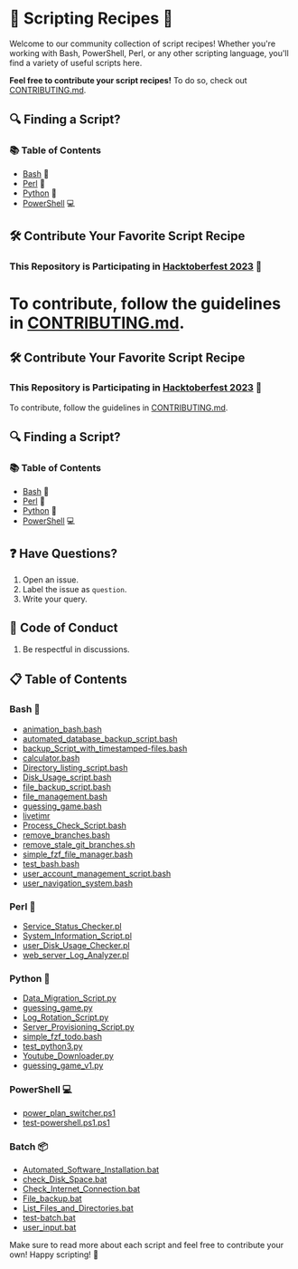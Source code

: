 # 🚀 Scripting Recipes 📜

Welcome to our community collection of script recipes! Whether you're working with Bash, PowerShell, Perl, or any other scripting language, you'll find a variety of useful scripts here.

**Feel free to contribute your script recipes!** To do so, check out [CONTRIBUTING.md](CONTRIBUTING.md).

## 🔍 Finding a Script?

### 📚 Table of Contents

- [Bash](#bash) 🐚
- [Perl](#perl) 🐪
- [Python](#python) 🐍
- [PowerShell](#powershell) 💻

## 🛠️ Contribute Your Favorite Script Recipe

### This Repository is Participating in [Hacktoberfest 2023](https://hacktoberfest.com/participation/#contributors) 🎉

To contribute, follow the guidelines in [CONTRIBUTING.md](CONTRIBUTING.md).
=======
## 🛠️ Contribute Your Favorite Script Recipe

### This Repository is Participating in [Hacktoberfest 2023](https://hacktoberfest.com/participation/#contributors) 🎉

To contribute, follow the guidelines in [CONTRIBUTING.md](CONTRIBUTING.md).

## 🔍 Finding a Script?

### 📚 Table of Contents

- [Bash](#bash-) 🐚
- [Perl](#perl-) 🐪
- [Python](#python-) 🐍
- [PowerShell](#powershell-) 💻

## ❓ Have Questions?

1. Open an issue.
2. Label the issue as `question`.
3. Write your query.

## 📜 Code of Conduct

1. Be respectful in discussions.

## 📋 Table of Contents

### Bash 🐚

- [animation_bash.bash](kanchana66/animation_bash.bash)
- [automated_database_backup_script.bash](PreciousEddy/automated_database_backup_script.bash)
- [backup_Script_with_timestamped-files.bash](PreciousEddy/backup_Script_with_timestamped-files.bash)
- [calculator.bash](kanchana66/calculator.bash)
- [Directory_listing_script.bash](PreciousEddy/Directory_listing_script.bash)
- [Disk_Usage_script.bash](PreciousEddy/Disk_Usage_script.bash)
- [file_backup_script.bash](PreciousEddy/file_backup_script.bash)
- [file_management.bash](kanchana66/file_management.bash)
- [guessing_game.bash](kanchana66/guessing_game.bash)
- [livetimr](raymelon/livetimr)
- [Process_Check_Script.bash](PreciousEddy/Process_Check_Script.bash)
- [remove_branches.bash](jsnoob921/remove_branches.bash)
- [remove_stale_git_branches.sh](Sylphritz/remove_stale_git_branches.sh)
- [simple_fzf_file_manager.bash](tusuii/simple_file_manager.bash)
- [test_bash.bash](raymelon/test_bash.bash)
- [user_account_management_script.bash](PreciousEddy/user_account_management_script.bash)
- [user_navigation_system.bash](kanchana66/user_navigation_system.bash)

### Perl 🐪

- [Service_Status_Checker.pl](PreciousEddy/Perl/Service_Status_Checker.pl)
- [System_Information_Script.pl](PreciousEddy/Perl/System_Information_Script.pl)
- [user_Disk_Usage_Checker.pl](PreciousEddy/Perl/user_Disk_Usage_Checker.pl)
- [web_server_Log_Analyzer.pl](PreciousEddy/Perl/web_server_Log_Analyzer.pl)

### Python 🐍

- [Data_Migration_Script.py](PreciousEddy/Python/Data_Migration_Script.py)
- [guessing_game.py](kanchana66/guessing_game.py)
- [Log_Rotation_Script.py](PreciousEddy/Python/Log_Rotation_Script.py)
- [Server_Provisioning_Script.py](PreciousEddy/Python/Server_Provisioning_Script.py)
- [simple_fzf_todo.bash](tusuii/simple_fzf_todo.bash)
- [test_python3.py](raymelon/test_python3.py)
- [Youtube_Downloader.py](PreciousEddy/Python/Youtube_Downloader.py)
- [guessing_game_v1.py](kanchana66/guessing_game_v1.py)

### PowerShell 💻

- [power_plan_switcher.ps1](raymelon/power_plan_switcher.ps1)
- [test-powershell.ps1.ps1](raymelon/test-powershell.ps1.ps1)

### Batch 📦

- [Automated_Software_Installation.bat](Chibuike-edmund/Batch/Automated_Software_Installation.bat)
- [check_Disk_Space.bat](Chibuike-edmund/Batch/check_Disk_Space.bat)
- [Check_Internet_Connection.bat](Chibuike-edmund/Batch/Check_Internet_Connection.bat)
- [File_backup.bat](Chibuike-edmund/Batch/File_backup.bat)
- [List_Files_and_Directories.bat](Chibuike-edmund/Batch/List_Files_and_Directories.bat)
- [test-batch.bat](raymelon/test-batch.bat)
- [user_input.bat](Chibuike-edmund/Batch/user_input.bat)

Make sure to read more about each script and feel free to contribute your own! Happy scripting! 🚀
